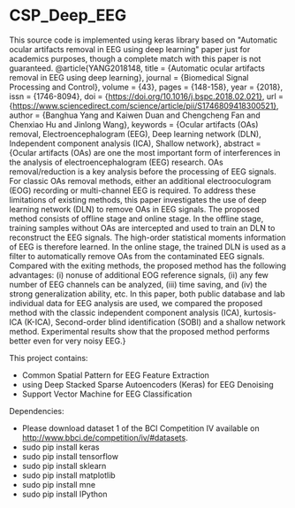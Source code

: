 # CSP_Deep_EEG
This source code is implemented using keras library based on "Automatic ocular artifacts removal in EEG using deep learning" paper just for academics purposes, though a complete match with this paper is not guaranteed.
@article{YANG2018148,
title = {Automatic ocular artifacts removal in EEG using deep learning},
journal = {Biomedical Signal Processing and Control},
volume = {43},
pages = {148-158},
year = {2018},
issn = {1746-8094},
doi = {https://doi.org/10.1016/j.bspc.2018.02.021},
url = {https://www.sciencedirect.com/science/article/pii/S1746809418300521},
author = {Banghua Yang and Kaiwen Duan and Chengcheng Fan and Chenxiao Hu and Jinlong Wang},
keywords = {Ocular artifacts (OAs) removal, Electroencephalogram (EEG), Deep learning network (DLN), Independent component analysis (ICA), Shallow network},
abstract = {Ocular artifacts (OAs) are one the most important form of interferences in the analysis of electroencephalogram (EEG) research. OAs removal/reduction is a key analysis before the processing of EEG signals. For classic OAs removal methods, either an additional electrooculogram (EOG) recording or multi-channel EEG is required. To address these limitations of existing methods, this paper investigates the use of deep learning network (DLN) to remove OAs in EEG signals. The proposed method consists of offline stage and online stage. In the offline stage, training samples without OAs are intercepted and used to train an DLN to reconstruct the EEG signals. The high-order statistical moments information of EEG is therefore learned. In the online stage, the trained DLN is used as a filter to automatically remove OAs from the contaminated EEG signals. Compared with the exiting methods, the proposed method has the following advantages: (i) nonuse of additional EOG reference signals, (ii) any few number of EEG channels can be analyzed, (iii) time saving, and (iv) the strong generalization ability, etc. In this paper, both public database and lab individual data for EEG analysis are used, we compared the proposed method with the classic independent component analysis (ICA), kurtosis-ICA (K-ICA), Second-order blind identification (SOBI) and a shallow network method. Experimental results show that the proposed method performs better even for very noisy EEG.}

This project contains:
- Common Spatial Pattern for EEG Feature Extraction
- using Deep Stacked Sparse Autoencoders (Keras) for EEG Denoising
- Support Vector Machine for EEG Classification

Dependencies:
- Please download dataset 1 of the BCI Competition IV available on http://www.bbci.de/competition/iv/#datasets.
- sudo pip install keras
- sudo pip install tensorflow
- sudo pip install sklearn
- sudo pip install matplotlib
- sudo pip install mne
- sudo pip install IPython
